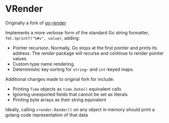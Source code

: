 # VRender

Originally a fork of [go-render](https://github.com/luci/go-render/issues) 

Implements a more verbose form of the standard Go string formatter, `fmt.Sprintf("%#v", value)`, adding:
- Pointer recursion. Normally, Go stops at the first pointer and prints its
  address. The *render* package will recurse and continue to render pointer
  values.
- Custom type name rendering.
- Deterministic key sorting for `string`- and `int`-keyed maps.

Additional changes made to original fork for include:
- Printing `Time` objects as `time.Date()` equivalent calls
- Ignoring unexported fields that cannot be set as literals
- Printing byte arrays as their string equivalent

Ideally, calling `vrender.Render()` on any object in memory should print a golang code representation of that data